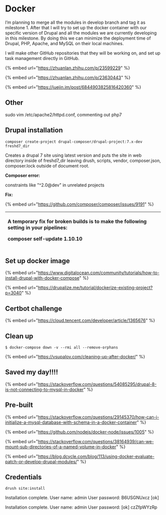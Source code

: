 # Docker

I’m planning to merge all the modules in develop branch and tag it as milestone 1. After that I will try to set up the docker container with our specific version of Drupal and all the modules we are currently developing in this milestone. By doing this we can minimize the deployment time of Drupal, PHP, Apache, and MySQL on their local machines.

I will make other GitHub repositories that they will be working on, and set up task management directly in GitHub.



{% embed url="https://zhuanlan.zhihu.com/p/23599229" %}

{% embed url="https://zhuanlan.zhihu.com/p/23630443" %}

{% embed url="https://juejin.im/post/6844903825816420360" %}



## Other

sudo vim /etc/apache2/httpd.conf, commenting out php7

## Drupal installation

`composer create-project drupal-composer/drupal-project:7.x-dev freshd7_dir`  
 

Creates a drupal 7 site using latest version and puts the site in web directory inside of freshd7\_dir leaving drush, scripts, vendor, composer.json, composer.lock outside of document root.

**Composer error:**

constraints like "^2.0@dev" in unrelated projects

**Fix:**

{% embed url="https://github.com/composer/composer/issues/9191" %}

<table>
  <thead>
    <tr>
      <th style="text-align:left">
        <p>A temporary fix for broken builds is to make the following setting in
          your pipelines:</p>
        <p>composer self-update 1.10.10</p>
      </th>
    </tr>
  </thead>
  <tbody></tbody>
</table>



## Set up docker image

{% embed url="https://www.digitalocean.com/community/tutorials/how-to-install-drupal-with-docker-compose" %}

{% embed url="https://drupalize.me/tutorial/dockerize-existing-project?p=3040" %}



## Certbot challenge

{% embed url="https://cloud.tencent.com/developer/article/1365676" %}

## Clean up

```text
$ docker-compose down -v --rmi all --remove-orphans
```

{% embed url="https://vsupalov.com/cleaning-up-after-docker/" %}

## Saved my day!!!!

{% embed url="https://stackoverflow.com/questions/54085295/drupal-8-is-not-connecting-to-mysql-in-docker" %}

## Pre-built

{% embed url="https://stackoverflow.com/questions/29145370/how-can-i-initialize-a-mysql-database-with-schema-in-a-docker-container" %}

{% embed url="https://github.com/nodejs/docker-node/issues/1005" %}

{% embed url="https://stackoverflow.com/questions/38164939/can-we-mount-sub-directories-of-a-named-volume-in-docker" %}

{% embed url="https://blog.dcycle.com/blog/113/using-docker-evaluate-patch-or-develop-drupal-modules/" %}



## Credentials

`drush site:install`

Installation complete. User name: admin User password: B6USGNUxcz \[ok\]

Installation complete. User name: admin User password: \[ok\] czZfpWYzRp

